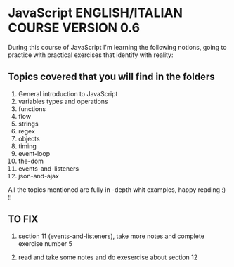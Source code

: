 # JavaScript ENGLISH/ITALIAN COURSE VERSION 0.6

During this course of JavaScript I'm learning the following notions, going to practice with practical exercises that identify with reality:

## Topics covered that you will find in the folders

1.  General introduction to JavaScript
2.  variables types and operations
3.  functions
4.  flow
5.  strings
6.  regex
7.  objects
8.  timing
9.  event-loop
10. the-dom
11. events-and-listeners
12. json-and-ajax

All the topics mentioned are fully in -depth whit examples, happy reading :) !!

## TO FIX

1. section 11 (events-and-listeners), take more notes and complete exercise number 5

2. read and take some notes and do exesercise about section 12